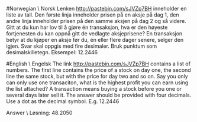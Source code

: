 #Norwegian \ Norsk
Lenken http://pastebin.com/sJVZp7BH inneholder en liste av tall. Den første linja inneholder prisen på en aksje på dag 1, den andre linja inneholder prisen på den samme aksjen på dag 2 og så videre.
Gitt at du kun har lov til å gjøre én transaksjon, hva er den høyeste fortjenesten du kan oppnå gitt de vedlagte aksjeprisene?
En transaksjon betyr at du kjøper en aksje før du, én eller flere dager senere, selger den igjen.
Svar skal oppgis med fire desimaler. Bruk punktum som desimalskilletegn. Eksempel: 12.2446

#English \ Engelsk
The link http://pastebin.com/sJVZp7BH contains a list of numbers. The first line contains the price of a stock on day one, the second line the same stock, but with the price for day two and so on.
Say you only can only use one transaciton, what is the highest profit you can earn using the list attached?
A transaction means buying a stock before you one or several days later sell it.
The answer should be provided with four decimals. Use a dot as the decimal symbol. E.g. 12.2446


Answer \ Løsning: 48.2050
